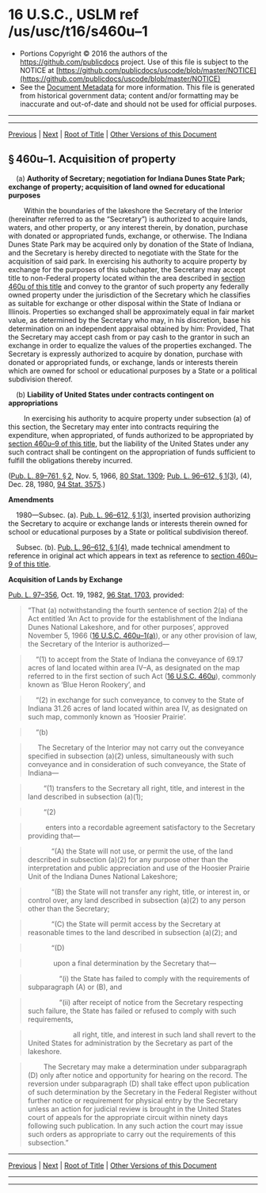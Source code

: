 ---
---

# 16 U.S.C., USLM ref /us/usc/t16/s460u–1

* Portions Copyright © 2016 the authors of the https://github.com/publicdocs project.
  Use of this file is subject to the NOTICE at [https://github.com/publicdocs/uscode/blob/master/NOTICE](https://github.com/publicdocs/uscode/blob/master/NOTICE)
* See the [Document Metadata](././../../../../..//README.md) for more information.
  This file is generated from historical government data; content and/or formatting may be inaccurate and out-of-date and should not be used for official purposes.

----------
----------

[Previous](./../../../../..//us/usc/t16/ch1/schLXXIX/m__us_usc_t16_s460u.md) | [Next](./../../../../..//us/usc/t16/ch1/schLXXIX/m__us_usc_t16_s460u–2.md) | [Root of Title](./../../../../../) | [Other Versions of this Document](https://publicdocs.github.io/go/links?ns=uslm&ref=%2Fus%2Fusc%2Ft16%2Fs460u%E2%80%931)

## § 460u–1. Acquisition of property

    (a) __Authority of Secretary; negotiation for Indiana Dunes State Park; exchange of property; acquisition of land owned for educational purposes__ 

        Within the boundaries of the lakeshore the Secretary of the Interior (hereinafter referred to as the “Secretary”) is authorized to acquire lands, waters, and other property, or any interest therein, by donation, purchase with donated or appropriated funds, exchange, or otherwise. The Indiana Dunes State Park may be acquired only by donation of the State of Indiana, and the Secretary is hereby directed to negotiate with the State for the acquisition of said park. In exercising his authority to acquire property by exchange for the purposes of this subchapter, the Secretary may accept title to non-Federal property located within the area described in [section 460u of this title][/us/usc/t16/s460u] and convey to the grantor of such property any federally owned property under the jurisdiction of the Secretary which he classifies as suitable for exchange or other disposal within the State of Indiana or Illinois. Properties so exchanged shall be approximately equal in fair market value, as determined by the Secretary who may, in his discretion, base his determination on an independent appraisal obtained by him: Provided, That the Secretary may accept cash from or pay cash to the grantor in such an exchange in order to equalize the values of the properties exchanged. The Secretary is expressly authorized to acquire by donation, purchase with donated or appropriated funds, or exchange, lands or interests therein which are owned for school or educational purposes by a State or a political subdivision thereof.

    (b) __Liability of United States under contracts contingent on appropriations__ 

        In exercising his authority to acquire property under subsection (a) of this section, the Secretary may enter into contracts requiring the expenditure, when appropriated, of funds authorized to be appropriated by [section 460u–9 of this title][/us/usc/t16/s460u–9], but the liability of the United States under any such contract shall be contingent on the appropriation of funds sufficient to fulfill the obligations thereby incurred.

([Pub. L. 89–761, § 2][/us/pl/89/761/s2], Nov. 5, 1966, [80 Stat. 1309][/us/stat/80/1309]; [Pub. L. 96–612, § 1(3)][/us/pl/96/612/s1/3], (4), Dec. 28, 1980, [94 Stat. 3575][/us/stat/94/3575].)

 __Amendments__ 

    1980—Subsec. (a). [Pub. L. 96–612, § 1(3)][/us/pl/96/612/s1/3], inserted provision authorizing the Secretary to acquire or exchange lands or interests therein owned for school or educational purposes by a State or political subdivision thereof.

    Subsec. (b). [Pub. L. 96–612, § 1(4)][/us/pl/96/612/s1/4], made technical amendment to reference in original act which appears in text as reference to [section 460u–9 of this title][/us/usc/t16/s460u–9].

 __Acquisition of Lands by Exchange__ 

[Pub. L. 97–356][/us/pl/97/356], Oct. 19, 1982, [96 Stat. 1703][/us/stat/96/1703], provided: 

> “That (a) notwithstanding the fourth sentence of section 2(a) of the Act entitled ‘An Act to provide for the establishment of the Indiana Dunes National Lakeshore, and for other purposes’, approved November 5, 1966 ([16 U.S.C. 460u–1(a)][/us/usc/t16/s460u–1/a]), or any other provision of law, the Secretary of the Interior is authorized—

>     “(1) to accept from the State of Indiana the conveyance of 69.17 acres of land located within area IV–A, as designated on the map referred to in the first section of such Act ([16 U.S.C. 460u][/us/usc/t16/s460u]), commonly known as ‘Blue Heron Rookery’, and

>     “(2) in exchange for such conveyance, to convey to the State of Indiana 31.26 acres of land located within area IV, as designated on such map, commonly known as ‘Hoosier Prairie’.

>     “(b)

>      The Secretary of the Interior may not carry out the conveyance specified in subsection (a)(2) unless, simultaneously with such conveyance and in consideration of such conveyance, the State of Indiana—

>         “(1) transfers to the Secretary all right, title, and interest in the land described in subsection (a)(1);

>         “(2)

>          enters into a recordable agreement satisfactory to the Secretary providing that—

>             “(A) the State will not use, or permit the use, of the land described in subsection (a)(2) for any purpose other than the interpretation and public appreciation and use of the Hoosier Prairie Unit of the Indiana Dunes National Lakeshore;

>             “(B) the State will not transfer any right, title, or interest in, or control over, any land described in subsection (a)(2) to any person other than the Secretary;

>             “(C) the State will permit access by the Secretary at reasonable times to the land described in subsection (a)(2); and

>             “(D)

>              upon a final determination by the Secretary that—

>                 “(i) the State has failed to comply with the requirements of subparagraph (A) or (B), and

>                 “(ii) after receipt of notice from the Secretary respecting such failure, the State has failed or refused to comply with such requirements,

>                   all right, title, and interest in such land shall revert to the United States for administration by the Secretary as part of the lakeshore.

>         The Secretary may make a determination under subparagraph (D) only after notice and opportunity for hearing on the record. The reversion under subparagraph (D) shall take effect upon publication of such determination by the Secretary in the Federal Register without further notice or requirement for physical entry by the Secretary unless an action for judicial review is brought in the United States court of appeals for the appropriate circuit within ninety days following such publication. In any such action the court may issue such orders as appropriate to carry out the requirements of this subsection.”

----------

[Previous](./../../../../..//us/usc/t16/ch1/schLXXIX/m__us_usc_t16_s460u.md) | [Next](./../../../../..//us/usc/t16/ch1/schLXXIX/m__us_usc_t16_s460u–2.md) | [Root of Title](./../../../../../) | [Other Versions of this Document](https://publicdocs.github.io/go/links?ns=uslm&ref=%2Fus%2Fusc%2Ft16%2Fs460u%E2%80%931)

----------
----------

[/us/usc/t16/s460u]: https://publicdocs.github.io/go/links?ns=uslm&ref=%2Fus%2Fusc%2Ft16%2Fs460u
[/us/usc/t16/s460u–9]: https://publicdocs.github.io/go/links?ns=uslm&ref=%2Fus%2Fusc%2Ft16%2Fs460u%E2%80%939
[/us/pl/89/761/s2]: https://publicdocs.github.io/go/links?ns=uslm&ref=%2Fus%2Fpl%2F89%2F761%2Fs2
[/us/stat/80/1309]: https://publicdocs.github.io/go/links?ns=uslm&ref=%2Fus%2Fstat%2F80%2F1309
[/us/pl/96/612/s1/3]: https://publicdocs.github.io/go/links?ns=uslm&ref=%2Fus%2Fpl%2F96%2F612%2Fs1%2F3
[/us/stat/94/3575]: https://publicdocs.github.io/go/links?ns=uslm&ref=%2Fus%2Fstat%2F94%2F3575
[/us/pl/96/612/s1/3]: https://publicdocs.github.io/go/links?ns=uslm&ref=%2Fus%2Fpl%2F96%2F612%2Fs1%2F3
[/us/pl/96/612/s1/4]: https://publicdocs.github.io/go/links?ns=uslm&ref=%2Fus%2Fpl%2F96%2F612%2Fs1%2F4
[/us/usc/t16/s460u–9]: https://publicdocs.github.io/go/links?ns=uslm&ref=%2Fus%2Fusc%2Ft16%2Fs460u%E2%80%939
[/us/pl/97/356]: https://publicdocs.github.io/go/links?ns=uslm&ref=%2Fus%2Fpl%2F97%2F356
[/us/stat/96/1703]: https://publicdocs.github.io/go/links?ns=uslm&ref=%2Fus%2Fstat%2F96%2F1703
[/us/usc/t16/s460u–1/a]: https://publicdocs.github.io/go/links?ns=uslm&ref=%2Fus%2Fusc%2Ft16%2Fs460u%E2%80%931%2Fa
[/us/usc/t16/s460u]: https://publicdocs.github.io/go/links?ns=uslm&ref=%2Fus%2Fusc%2Ft16%2Fs460u


